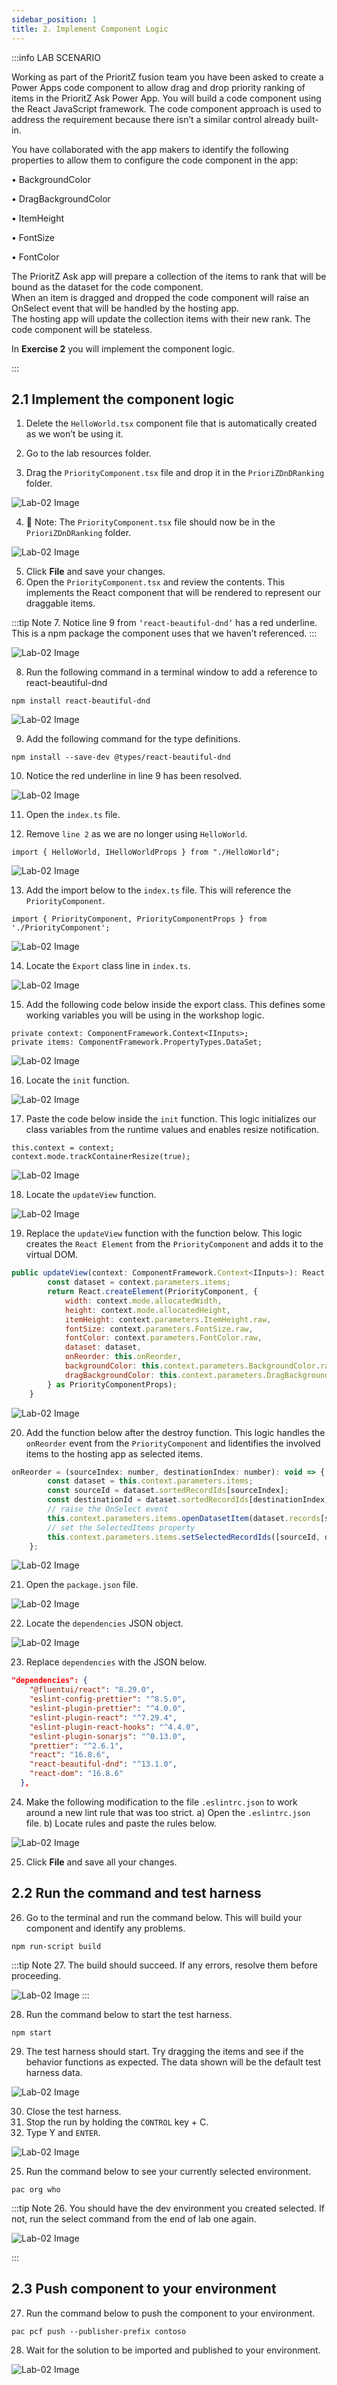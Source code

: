 ```yaml
---
sidebar_position: 1
title: 2. Implement Component Logic
---
```


:::info LAB SCENARIO

Working as part of the PrioritZ fusion team you have been asked to create a Power Apps code component to allow drag and drop priority ranking of items in the PrioritZ Ask Power App. 
You will build a code component using the React JavaScript framework. 
The code component approach is used to address the requirement because there isn’t a similar control already built-in.

You have collaborated with the app makers to identify the following properties to allow them to configure the code component in the app:
 
•	BackgroundColor

•	DragBackgroundColor

•	ItemHeight

•	FontSize

•	FontColor

The PrioritZ Ask app will prepare a collection of the items to rank that will be bound as the dataset for the code component.  
When an item is dragged and dropped the code component will raise an OnSelect event that will be handled by the hosting app.  
The hosting app will update the collection items with their new rank.  The code component will be stateless.

In **Exercise 2** you will implement the component logic.

:::

## 2.1 Implement the component logic

1.	Delete the `HelloWorld.tsx` component file that is automatically created as we won’t be using it.

2.	Go to the lab resources folder.

3.	Drag the `PriorityComponent.tsx` file and drop it in the `PrioriZDnDRanking` folder.

![Lab-02 Image](./img/lab02-16.png)


4.  🤖 Note: The `PriorityComponent.tsx` file should now be in the `PrioriZDnDRanking` folder.

![Lab-02 Image](./img/lab02-17.png)


5.	Click **File** and save your changes.
6.	Open the `PriorityComponent.tsx` and review the contents.  This implements the React component that will be rendered to represent our draggable items.

:::tip Note
7.	Notice line 9 from `‘react-beautiful-dnd’` has a red underline.  This is a npm package the component uses that we haven’t referenced.
:::


![Lab-02 Image](./img/lab02-18.png)


8.	Run the following command in a terminal window to add a reference to react-beautiful-dnd
```
npm install react-beautiful-dnd
```

![Lab-02 Image](./img/lab02-19.png)

9.	Add the following command for the type definitions.
```
npm install --save-dev @types/react-beautiful-dnd
```

10.	Notice the red underline in line 9 has been resolved.

![Lab-02 Image](./img/lab02-20.png)


11.	Open the `index.ts` file.

12.	Remove `line 2` as we are no longer using `HelloWorld`.
```
import { HelloWorld, IHelloWorldProps } from "./HelloWorld";
```

![Lab-02 Image](./img/lab02-21.png)


13.	Add the import below to the `index.ts` file. This will reference the `PriorityComponent`.
```
import { PriorityComponent, PriorityComponentProps } from './PriorityComponent';
```


![Lab-02 Image](./img/lab02-22.png)

14.	Locate the `Export` class line in `index.ts`.

![Lab-02 Image](./img/lab02-23.png)


15.	Add the following code below inside the export class. This defines some working variables you will be using in the workshop logic.
```
private context: ComponentFramework.Context<IInputs>;
private items: ComponentFramework.PropertyTypes.DataSet;
```

![Lab-02 Image](./img/lab02-24.png)

16.	Locate the `init` function.


![Lab-02 Image](./img/lab02-25.png)


17.	Paste the code below inside the `init` function. This logic initializes our class variables from the runtime values and enables resize notification.
```
this.context = context;
context.mode.trackContainerResize(true);
```

![Lab-02 Image](./img/lab02-26.png)

18.	Locate the `updateView` function.


![Lab-02 Image](./img/lab02-27.png)

19.	Replace the `updateView` function with the function below. This logic creates the `React Element` from the `PriorityComponent` and adds it to the virtual DOM.

```js
public updateView(context: ComponentFramework.Context<IInputs>): React.ReactElement {
        const dataset = context.parameters.items;
        return React.createElement(PriorityComponent, {
            width: context.mode.allocatedWidth,
            height: context.mode.allocatedHeight,
            itemHeight: context.parameters.ItemHeight.raw,
            fontSize: context.parameters.FontSize.raw,
            fontColor: context.parameters.FontColor.raw,
            dataset: dataset,
            onReorder: this.onReorder,
            backgroundColor: this.context.parameters.BackgroundColor.raw,
            dragBackgroundColor: this.context.parameters.DragBackgroundColor.raw,
        } as PriorityComponentProps);
    }
```


![Lab-02 Image](./img/lab02-28.png)


20.	Add the function below after the destroy function. This logic handles the `onReorder` event from the `PriorityComponent` and lidentifies the involved items to the hosting app as selected items.

```js
onReorder = (sourceIndex: number, destinationIndex: number): void => {
        const dataset = this.context.parameters.items;
        const sourceId = dataset.sortedRecordIds[sourceIndex];
        const destinationId = dataset.sortedRecordIds[destinationIndex];
        // raise the OnSelect event
        this.context.parameters.items.openDatasetItem(dataset.records[sourceId].getNamedReference());
        // set the SelectedItems property
        this.context.parameters.items.setSelectedRecordIds([sourceId, destinationId]);
    };
```

![Lab-02 Image](./img/lab02-29.png)

21.	Open the `package.json` file.


![Lab-02 Image](./img/lab02-30.png)

22.	Locate the `dependencies` JSON object.


![Lab-02 Image](./img/lab02-31.png)

23.	Replace `dependencies` with the JSON below.

```json
"dependencies": {
    "@fluentui/react": "8.29.0",
    "eslint-config-prettier": "^8.5.0",
    "eslint-plugin-prettier": "^4.0.0",
    "eslint-plugin-react": "^7.29.4",
    "eslint-plugin-react-hooks": "^4.4.0",
    "eslint-plugin-sonarjs": "^0.13.0",
    "prettier": "^2.6.1",
    "react": "16.8.6",
    "react-beautiful-dnd": "^13.1.0",
    "react-dom": "16.8.6"
  },
```

24.	Make the following modification to the file `.eslintrc.json` to work around a new lint rule that was too strict.
a)	Open the `.eslintrc.json` file.
b)	Locate rules and paste the rules below.


![Lab-02 Image](./img/lab02-32.png)

25.	Click **File** and save all your changes.

## 2.2 Run the command and test harness

26.	Go to the terminal and run the command below. This will build your component and identify any problems.
```
npm run-script build
```

:::tip Note
27. The build should succeed. If any errors, resolve them before proceeding.

![Lab-02 Image](./img/lab02-33.png)
:::


28.	Run the command below to start the test harness.
```
npm start
```

29.	The test harness should start. Try dragging the items and see if the behavior functions as expected. The data shown will be the default test harness data.


![Lab-02 Image](./img/lab02-34.png)

30.	Close the test harness.
31.	Stop the run by holding the `CONTROL` key + C. 
32.	Type Y and `ENTER`.


![Lab-02 Image](./img/lab02-35.png)

25.	Run the command below to see your currently selected environment.
```
pac org who
```

:::tip Note
26.	You should have the dev environment you created selected. If not, run the select command from the end of lab one again.


![Lab-02 Image](./img/lab02-36.png)

:::

## 2.3 Push component to your environment 

27.	Run the command below to push the component to your environment.
```
pac pcf push --publisher-prefix contoso
```

28.	Wait for the solution to be imported and published to your environment.


![Lab-02 Image](./img/lab02-37.png)